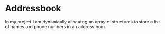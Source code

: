 # Addressbook

In my project I am dynamically allocating an array of structures to store a list of names and phone numbers in an address book

